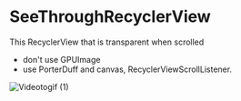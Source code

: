 # SeeThroughRecyclerView
This RecyclerView that is transparent when scrolled
- don't use GPUImage
- use PorterDuff and canvas, RecyclerViewScrollListener.

![Videotogif (1)](https://user-images.githubusercontent.com/1692716/117018693-b4018a00-ad2f-11eb-9c94-02c21fbc760b.gif)
